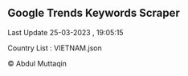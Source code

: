

## Google Trends Keywords Scraper 
 
Last Update 25-03-2023 , 19:05:15

Country List :
VIETNAM.json



© Abdul Muttaqin 
